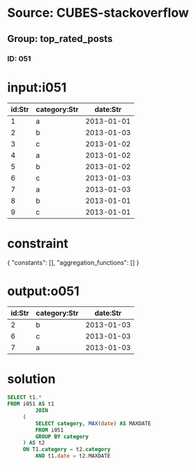 # Source: CUBES-stackoverflow
## Group: top_rated_posts
### ID: 051

# input:i051

| id:Str | category:Str | date:Str |
|---|---|---|
| 1 | a | 2013-01-01 |
| 2 | b | 2013-01-03 |
| 3 | c | 2013-01-02 |
| 4 | a | 2013-01-02 |
| 5 | b | 2013-01-02 |
| 6 | c | 2013-01-03 |
| 7 | a | 2013-01-03 |
| 8 | b | 2013-01-01 |
| 9 | c | 2013-01-01 |

# constraint

{
  "constants": [],
  "aggregation_functions": []
}

# output:o051

| id:Str | category:Str | date:Str |
|---|---|---|
| 2 | b | 2013-01-03 |
| 6 | c | 2013-01-03 |
| 7 | a | 2013-01-03 |

# solution

```sql
SELECT t1.*
FROM i051 AS t1
         JOIN
     (
         SELECT category, MAX(date) AS MAXDATE
         FROM i051
         GROUP BY category
     ) AS t2
     ON T1.category = t2.category
         AND t1.date = t2.MAXDATE

```
